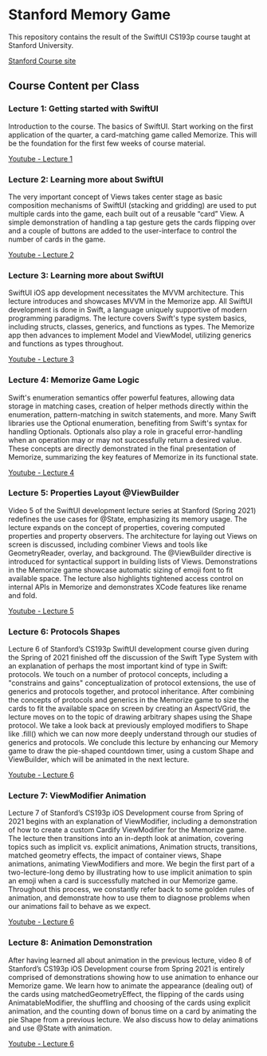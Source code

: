 
# Stanford Memory Game

This repository contains the result of the SwiftUI CS193p course taught at Stanford University.

[Stanford Course site](https://cs193p.sites.stanford.edu/2023)



## Course Content per Class

### Lecture 1: Getting started with SwiftUI

Introduction to the course.  The basics of SwiftUI.  Start working on the first application of the quarter, a card-matching game called Memorize.  This will be the foundation for the first few weeks of course material.

[Youtube - Lecture 1](https://www.youtube.com/watch?v=bqu6BquVi2M)


### Lecture 2: Learning more about SwiftUI

The very important concept of Views takes center stage as basic composition mechanisms of SwiftUI (stacking and gridding) are used to put multiple cards into the game, each built out of a reusable “card” View.  A simple demonstration of handling a tap gesture gets the cards flipping over and a couple of buttons are added to the user-interface to control the number of cards in the game.

[Youtube - Lecture 2](https://www.youtube.com/watch?v=3lahkdHEhW8)


### Lecture 3: Learning more about SwiftUI

SwiftUI iOS app development necessitates the MVVM architecture. This lecture introduces and showcases MVVM in the Memorize app. All SwiftUI development is done in Swift, a language uniquely supportive of modern programming paradigms. The lecture covers Swift's type system basics, including structs, classes, generics, and functions as types. The Memorize app then advances to implement Model and ViewModel, utilizing generics and functions as types throughout.

[Youtube - Lecture 3](https://www.youtube.com/watch?v=--qKOhdgJAs&t=1s)


### Lecture 4: Memorize Game Logic

Swift's enumeration semantics offer powerful features, allowing data storage in matching cases, creation of helper methods directly within the enumeration, pattern-matching in switch statements, and more. Many Swift libraries use the Optional enumeration, benefiting from Swift's syntax for handling Optionals. Optionals also play a role in graceful error-handling when an operation may or may not successfully return a desired value. These concepts are directly demonstrated in the final presentation of Memorize, summarizing the key features of Memorize in its functional state.

[Youtube - Lecture 4](https://www.youtube.com/watch?v=oWZOFSYS5GE)


### Lecture 5: Properties Layout @ViewBuilder

Video 5 of the SwiftUI development lecture series at Stanford (Spring 2021) redefines the use cases for @State, emphasizing its memory usage. The lecture expands on the concept of properties, covering computed properties and property observers. The architecture for laying out Views on screen is discussed, including combiner Views and tools like GeometryReader, overlay, and background. The @ViewBuilder directive is introduced for syntactical support in building lists of Views. Demonstrations in the Memorize game showcase automatic sizing of emoji font to fit available space. The lecture also highlights tightened access control on internal APIs in Memorize and demonstrates XCode features like rename and fold.

[Youtube - Lecture 5](https://www.youtube.com/watch?v=ayQl_F_uMS4&t=1s)


### Lecture 6: Protocols Shapes

Lecture 6 of Stanford’s CS193p SwiftUI development course given during the Spring of 2021 finished off the discussion of the Swift Type System with an explanation of perhaps the most important kind of type in Swift: protocols. We touch on a number of protocol concepts, including a "constrains and gains" conceptualization of protocol extensions, the use of generics and protocols together, and protocol inheritance. After combining the concepts of protocols and generics in the Memorize game to size the cards to fit the available space on screen by creating an AspectVGrid, the lecture moves on to the topic of drawing arbitrary shapes using the Shape protocol. We take a look back at previously employed modifiers to Shape like .fill() which we can now more deeply understand through our studies of generics and protocols.  We conclude this lecture by enhancing our Memory game to draw the pie-shaped countdown timer, using a custom Shape and ViewBuilder, which will be animated in the next lecture.

[Youtube - Lecture 6](https://www.youtube.com/watch?v=Og9gXZpbKWo)


### Lecture 7: ViewModifier Animation

Lecture 7 of Stanford’s CS193p iOS Development course from Spring of 2021 begins with an explanation of ViewModifier, including a demonstration of how to create a custom Cardify ViewModifier for the Memorize game. The lecture then transitions into an in-depth look at animation, covering topics such as implicit vs. explicit animations, Animation structs, transitions, matched geometry effects, the impact of container views, Shape animations, animating ViewModifiers and more. We begin the first part of a two-lecture-long demo by illustrating how to use implicit animation to spin an emoji when a card is successfully matched in our Memorize game. Throughout this process, we constantly refer back to some golden rules of animation, and demonstrate how to use them to diagnose problems when our animations fail to behave as we expect.

[Youtube - Lecture 6](https://www.youtube.com/watch?v=PoeaUMGAx6c)


### Lecture 8: Animation Demonstration

After having learned all about animation in the previous lecture, video 8 of Stanford’s CS193p iOS Development course from Spring 2021 is entirely comprised of demonstrations showing how to use animation to enhance our Memorize game.  We learn how to animate the appearance (dealing out) of the cards using matchedGeometryEffect, the flipping of the cards using AnimatableModifier, the shuffling and choosing of the cards using explicit animation, and the counting down of bonus time on a card by animating the pie Shape from a previous lecture. We also discuss how to delay animations and use @State with animation.

[Youtube - Lecture 6](https://www.youtube.com/watch?v=-N1UR7Y105g)

